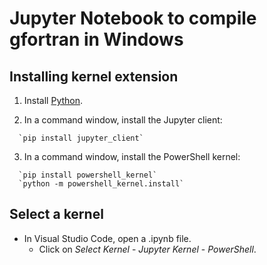 # Jupyter Notebook to compile gfortran in Windows

## Installing kernel extension

1. Install [Python](https://www.python.org/downloads/).

2. In a command window, install the Jupyter client:

```shell
  `pip install jupyter_client`
```

3. In a command window, install the PowerShell kernel:

```shell
  `pip install powershell_kernel`
  `python -m powershell_kernel.install`
```

## Select a kernel
- In Visual Studio Code, open a .ipynb file.
  - Click on _Select Kernel_ - _Jupyter Kernel_ - _PowerShell_.
